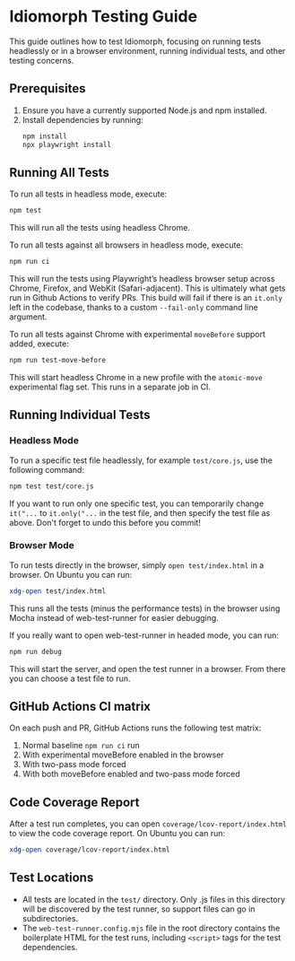 # Idiomorph Testing Guide

This guide outlines how to test Idiomorph, focusing on running tests headlessly or in a browser environment, running individual tests, and other testing concerns.

## Prerequisites

1. Ensure you have a currently supported Node.js and npm installed.
2. Install dependencies by running:
   ```bash
   npm install
   npx playwright install
   ```

## Running All Tests

To run all tests in headless mode, execute:
```bash
npm test
```
This will run all the tests using headless Chrome.

To run all tests against all browsers in headless mode, execute:
```bash
npm run ci
```
This will run the tests using Playwright’s headless browser setup across Chrome, Firefox, and WebKit (Safari-adjacent). This is ultimately what gets run in Github Actions to verify PRs. This build will fail if there is an `it.only` left in the codebase, thanks to a custom `--fail-only` command line argument.

To run all tests against Chrome with experimental `moveBefore` support added, execute:
```bash
npm run test-move-before
```
This will start headless Chrome in a new profile with the `atomic-move` experimental flag set. This runs in a separate job in CI.

## Running Individual Tests

### Headless Mode
To run a specific test file headlessly, for example `test/core.js`, use the following command:
```bash
npm test test/core.js
```
If you want to run only one specific test, you can temporarily change `it("...` to `it.only("...` in the test file, and then specify the test file as above. Don't forget to undo this before you commit!

### Browser Mode
To run tests directly in the browser, simply `open test/index.html` in a browser.
On Ubuntu you can run:
```bash
xdg-open test/index.html
```
This runs all the tests (minus the performance tests) in the browser using Mocha instead of web-test-runner for easier debugging.

If you really want to open web-test-runner in headed mode, you can run:
```bash
npm run debug
```
This will start the server, and open the test runner in a browser. From there you can choose a test file to run.

## GitHub Actions CI matrix
On each push and PR, GitHub Actions runs the following test matrix:

1. Normal baseline `npm run ci` run
2. With experimental moveBefore enabled in the browser
3. With two-pass mode forced
4. With both moveBefore enabled and two-pass mode forced

## Code Coverage Report
After a test run completes, you can open `coverage/lcov-report/index.html` to view the code coverage report. On Ubuntu you can run:
```bash
xdg-open coverage/lcov-report/index.html
```

## Test Locations
- All tests are located in the `test/` directory. Only .js files in this directory will be discovered by the test runner, so support files can go in subdirectories.
- The `web-test-runner.config.mjs` file in the root directory contains the boilerplate HTML for the test runs, including `<script>` tags for the test dependencies.

